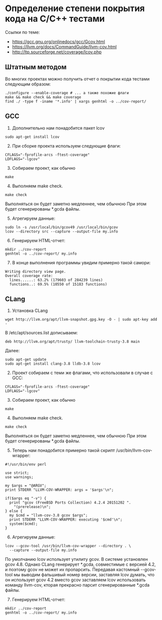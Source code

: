 # Определение степени покрытия кода на C/C++ тестами

Ссылки по теме:  
* https://gcc.gnu.org/onlinedocs/gcc/Gcov.html
* https://llvm.org/docs/CommandGuide/llvm-cov.html
* http://ltp.sourceforge.net/coverage/lcov.php

## Штатным методом
Во многих проектах можно получить отчет о покрытии кода тестами следующим образом:
```
./configure --enable-coverage # ... а также похожие флаги
make && make check && make coverage
find ./ -type f -iname '*.info' | xargs genhtml -o ../cov-report/
```

## GCC
1. Дополнительно нам понадобится пакет lcov
```
sudo apt-get install lcov
```
2. При сборке проекта используем следующие флаги:
```
CFLAGS="-fprofile-arcs -ftest-coverage"
LDFLAGS="-lgcov"
```
3. Собираем проект, как обычно
```
make
```
4. Выполняем make check.  
```
make check
```
Выполняться он будет заметно медленнее, чем обычною При этом будет сгенерированы \*.gcda файлы.  

5. Агрегируем данные:
```
sudo ln -s /usr/local/bin/gcov49 /usr/local/bin/gcov
lcov --directory src --capture --output-file my.info
```
6. Генерируем HTML-отчет:
```
mkdir ../cov-report
genhtml -o ../cov-report/ my.info
```
7. В конце выполнения программы увидим примерно такой самори:
```
Writing directory view page.
Overall coverage rate:
  lines......: 63.2% (179603 of 284239 lines)
  functions..: 69.5% (10550 of 15183 functions)
```

## CLang
1. Установка CLang
```
wget http://llvm.org/apt/llvm-snapshot.gpg.key -O - | sudo apt-key add -
```
В /etc/apt/sources.list дописываем:
```
deb http://llvm.org/apt/trusty/ llvm-toolchain-trusty-3.8 main
```
Далее:
```
sudo apt-get update
sudo apt-get install clang-3.8 lldb-3.8 lcov
```
2. Проект собираем с теми же флагами, что использовали в случае с GCC:
```
CFLAGS="-fprofile-arcs -ftest-coverage"
LDFLAGS="-lgcov"
```
3. Собираем проект, как обычно
```
make
```
4. Выполняем make check.  
```
make check
```
Выполняться он будет заметно медленнее, чем обычною При этом будет сгенерированы \*.gcda файлы.  

5. Теперь нам понадобится примерно такой скрипт /usr/bin/llvm-cov-wrapper:
```
#!/usr/bin/env perl

use strict;
use warnings;

my $args = "@ARGV";
print STDERR "LLVM-COV-WRAPPER: args = '$args'\n";

if($args eq "-v") {
  print "gcov (FreeBSD Ports Collection) 4.2.4 20151202 ".
    "(prerelease)\n";
} else {
  my $cmd = "llvm-cov-3.8 gcov $args";
  print STDERR "LLVM-COV-WRAPPER: executing '$cmd'\n";
  system($cmd);
}
```
6. Агрегируем данные:
```
lcov --gcov-tool /usr/bin/llvm-cov-wrapper --directory . \
  --capture --output-file my.info
```
По умолчанию lcov использует утилиту gcov. В системе установлен gcov 4.8. Однако CLang генерирует \*.gcda, совместимые с версией 4.2, и поэтому gcov не может их пропарсить. Передавая кастомный --gcov-tool мы выводим фальшивый номер версии, заставляя lcov думать, что он использует gcov 4.2 вместо gcov заставляем lcov использовать команду llvm-cov, кторая прекрасно парсит сгенерированные \*.gcda файлы.  

7. Генерируем HTML-отчет:
```
mkdir ../cov-report
genhtml -o ../cov-report/ my.info
```
